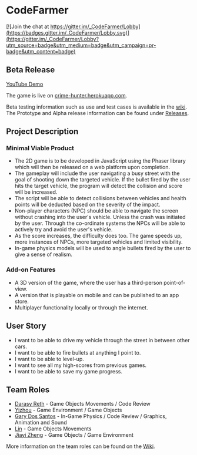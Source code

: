 # CodeFarmer
[![Join the chat at https://gitter.im/_CodeFarmer/Lobby](https://badges.gitter.im/_CodeFarmer/Lobby.svg)](https://gitter.im/_CodeFarmer/Lobby?utm_source=badge&utm_medium=badge&utm_campaign=pr-badge&utm_content=badge)

## Beta Release
[YouTube Demo](https://www.youtube.com/watch?v=MVxeNLh7GZM)

The game is live on [crime-hunter.herokuapp.com](http://crime-hunter.herokuapp.com/).

Beta testing information such as use and test cases is available in the [wiki](https://github.com/LameLemon/CrimeHunter/wiki/Beta-Testing). The Prototype and Alpha release information can be found under [Releases](https://github.com/LameLemon/CrimeHunter/releases).

## Project Description

### Minimal Viable Product
* The 2D game is to be developed in JavaScript using the Phaser library which will then be released on a web platform upon completion.
* The gameplay will include the user navigating a busy street with the goal of shooting down the targeted vehicle. If the bullet fired by the user hits the target vehicle, the program will detect the collision and score will be increased.
* The script will be able to detect collisions between vehicles and health points will be deducted based on the severity of the impact.
* Non-player characters (NPC) should be able to navigate the screen without crashing into the user's vehicle. Unless the crash was initiated by the user. Through the co-ordinate systems the NPCs will be able to actively try and avoid the user's vehicle.
* As the score increases, the difficulty does too. The game speeds up, more instances of NPCs, more targeted vehicles and limited visibility.
* In-game physics models will be used to angle bullets fired by the user to give a sense of realism.

### Add-on Features
* A 3D version of the game, where the user has a third-person point-of-view.
* A version that is playable on mobile and can be published to an app store.
* Multiplayer functionality locally or through the internet.

## User Story
* I want to be able to drive my vehicle through the street in between other cars.
* I want to be able to fire bullets at anything I point to.
* I want to be able to level-up.
* I want to see all my high-scores from previous games.
* I want to be able to save my game progress.

## Team Roles
* [Darasy Reth](https://github.com/darasy) - Game Objects Movements / Code Review
* [Yizhou](https://github.com/sunyizhou) - Game Environment / Game Objects
* [Gary Dos Santos](https://github.com/LameLemon) - In-Game Physics / Code Review / Graphics, Animation and Sound
* [Lin](https://github.com/linlinlin3) - Game Objects Movements
* [Jiayi Zheng](https://github.com/JiayiZheng) - Game Objects / Game Environment

More information on the team roles can be found on the [Wiki](https://github.com/LameLemon/CodeFarmer/wiki/Team-Roles).
